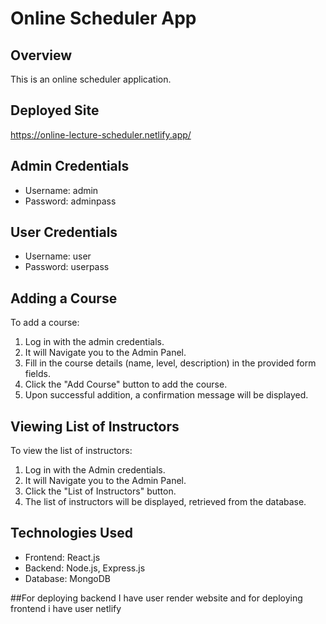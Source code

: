# Online Scheduler App

## Overview
This is an online scheduler application.

## Deployed Site
https://online-lecture-scheduler.netlify.app/

## Admin Credentials
- Username: admin
- Password: adminpass

## User Credentials
- Username: user
- Password: userpass

## Adding a Course
To add a course:
1. Log in with the admin credentials.
2. It will Navigate you to the Admin Panel.
3. Fill in the course details (name, level, description) in the provided form fields.
4. Click the "Add Course" button to add the course.
5. Upon successful addition, a confirmation message will be displayed.

## Viewing List of Instructors
To view the list of instructors:
1. Log in with the Admin credentials.
2. It will Navigate you to the Admin Panel.
3. Click the "List of Instructors" button.
4. The list of instructors will be displayed, retrieved from the database.

## Technologies Used
- Frontend: React.js
- Backend: Node.js, Express.js
- Database: MongoDB

##For deploying backend I have user render website and for deploying frontend i have user netlify
